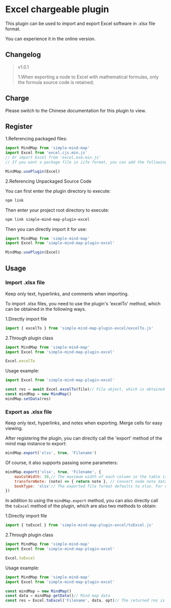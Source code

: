 # Excel chargeable plugin

This plugin can be used to import and export Excel software in .xlsx file format.

You can experience it in the online version.

## Changelog

> v1.0.1
>
> 1.When exporting a node to Excel with mathematical formulas, only the formula source code is retained;

## Charge

Please switch to the Chinese documentation for this plugin to view.

## Register

1.Referencing packaged files:

```js
import MindMap from 'simple-mind-map'
import Excel from 'excel.cjs.min.js'
// Or import Excel from 'excel.esm.min.js'
// If you want a package file in iife format, you can add the following in the build command of the package.json plugin: esbuild ./index.js --bundle --minify --external:buffer --format=iife --outfile=./dist/xxx.iife.min.js --global-name=xxx, Then execute npm run build again to generate

MindMap.usePlugin(Excel)
```

2.Referencing Unpackaged Source Code

You can first enter the plugin directory to execute:

```bash
npm link
```

Then enter your project root directory to execute:

```bash
npm link simple-mind-map-plugin-excel
```

Then you can directly import it for use:

```js
import MindMap from 'simple-mind-map'
import Excel from 'simple-mind-map-plugin-excel'

MindMap.usePlugin(Excel)
```

## Usage

### Import .xlsx file

Keep only text, hyperlinks, and comments when importing.

To import .xlsx files, you need to use the plugin's 'excelTo' method, which can be obtained in the following ways.

1.Directly import file

```js
import { excelTo } from 'simple-mind-map-plugin-excel/excelTo.js'
```

2.Through plugin class

```js
import MindMap from 'simple-mind-map'
import Excel from 'simple-mind-map-plugin-excel'

Excel.excelTo
```

Usage example:

```js
import Excel from 'simple-mind-map-plugin-excel'

const res = await Excel.excelTo(file)// File object, which is obtained through <input type="file">
const mindMap = new MindMap()
mindMap.setData(res)
```

### Export as .xlsx file

Keep only text, hyperlinks, and notes when exporting. Merge cells for easy viewing.

After registering the plugin, you can directly call the 'export' method of the mind map instance to export:

```js
mindMap.export('xlsx', true, 'Filename')
```

Of course, it also supports passing some parameters:

```js
mindMap.export('xlsx', true, 'Filename', {
    maxColWidth: 30,// The maximum width of each column in the table is 30 by default, measured in characters
    transformNote: (note) => { return note }, // Convert node note data, as note data does not have any format restrictions, you may use markdown or HTML, so you can perform the conversion here and return the processed note string
    bookType: 'xlsx'// The exported file format defaults to xlsx. For other supported formats, please refer to: https://docs.sheetjs.com/docs/api/write-options#supported-output-formats。
})
```

In addition to using the `mindMap.export` method, you can also directly call the `toExcel` method of the plugin, which are also two methods to obtain:

1.Directly import file

```js
import { toExcel } from 'simple-mind-map-plugin-excel/toExcel.js'
```

2.Through plugin class

```js
import MindMap from 'simple-mind-map'
import Excel from 'simple-mind-map-plugin-excel'

Excel.toExcel
```

Usage example:

```js
import MindMap from 'simple-mind-map'
import Excel from 'simple-mind-map-plugin-excel'

const mindMap = new MindMap()
const data = mindMap.getData()// Mind map data
const res = Excel.toExcel('Filename', data, opt)// The returned res is data in the format of an ArrayBuffer
```
